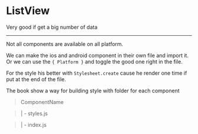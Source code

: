 # ListView

Very good if get a big number of data

---

Not all components are available on all platform.

We can make the ios and android component in their own file and import it. Or we can use the `{ Platform }` and toggle
the good one right in the file.

For the style his better with `Stylesheet.create` cause he render one time if put at the end of the file.

The book show a way for building style with folder for each component

> ComponentName

>  | - styles.js

>  | - index.js
